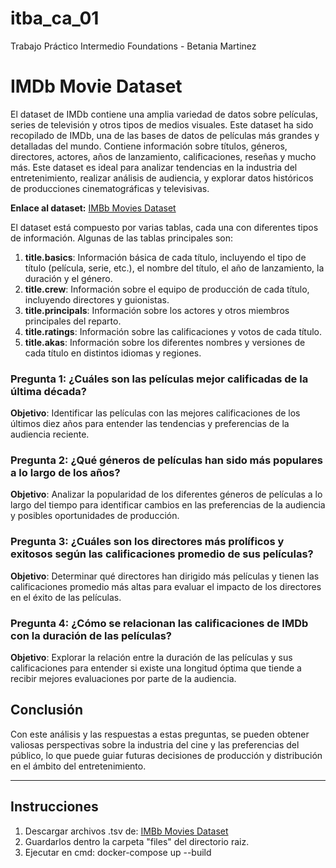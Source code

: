 # itba_ca_01
Trabajo Práctico Intermedio Foundations - Betania Martinez

# IMDb Movie Dataset

El dataset de IMDb contiene una amplia variedad de datos sobre películas, series de televisión y otros tipos de medios visuales. Este dataset ha sido recopilado de IMDb, una de las bases de datos de películas más grandes y detalladas del mundo. Contiene información sobre títulos, géneros, directores, actores, años de lanzamiento, calificaciones, reseñas y mucho más. Este dataset es ideal para analizar tendencias en la industria del entretenimiento, realizar análisis de audiencia, y explorar datos históricos de producciones cinematográficas y televisivas.


**Enlace al dataset:** [IMBb Movies Dataset](https://www.kaggle.com/datasets/ashirwadsangwan/imdb-dataset)

El dataset está compuesto por varias tablas, cada una con diferentes tipos de información. Algunas de las tablas principales son:

1. **title.basics**: Información básica de cada título, incluyendo el tipo de título (película, serie, etc.), el nombre del título, el año de lanzamiento, la duración y el género.
2. **title.crew**: Información sobre el equipo de producción de cada título, incluyendo directores y guionistas.
3. **title.principals**: Información sobre los actores y otros miembros principales del reparto.
4. **title.ratings**: Información sobre las calificaciones y votos de cada título.
5. **title.akas**: Información sobre los diferentes nombres y versiones de cada título en distintos idiomas y regiones.

### Pregunta 1: ¿Cuáles son las películas mejor calificadas de la última década?

**Objetivo**: Identificar las películas con las mejores calificaciones de los últimos diez años para entender las tendencias y preferencias de la audiencia reciente.

### Pregunta 2: ¿Qué géneros de películas han sido más populares a lo largo de los años?

**Objetivo**: Analizar la popularidad de los diferentes géneros de películas a lo largo del tiempo para identificar cambios en las preferencias de la audiencia y posibles oportunidades de producción.

### Pregunta 3: ¿Cuáles son los directores más prolíficos y exitosos según las calificaciones promedio de sus películas?

**Objetivo**: Determinar qué directores han dirigido más películas y tienen las calificaciones promedio más altas para evaluar el impacto de los directores en el éxito de las películas.

### Pregunta 4: ¿Cómo se relacionan las calificaciones de IMDb con la duración de las películas?

**Objetivo**: Explorar la relación entre la duración de las películas y sus calificaciones para entender si existe una longitud óptima que tiende a recibir mejores evaluaciones por parte de la audiencia.


## Conclusión

Con este análisis y las respuestas a estas preguntas, se pueden obtener valiosas perspectivas sobre la industria del cine y las preferencias del público, lo que puede guiar futuras decisiones de producción y distribución en el ámbito del entretenimiento.


---
## Instrucciones 

1. Descargar archivos .tsv de:  [IMBb Movies Dataset](https://www.kaggle.com/datasets/ashirwadsangwan/imdb-dataset)
2. Guardarlos dentro la carpeta "files" del directorio raiz.
3. Ejecutar en cmd: docker-compose up --build



